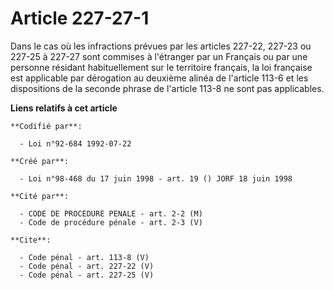 # Article 227-27-1

Dans le cas où les infractions prévues par les articles 227-22, 227-23 ou 227-25 à 227-27 sont commises à l'étranger par un
Français ou par une personne résidant habituellement sur le territoire français, la loi française est applicable par
dérogation au deuxième alinéa de l'article 113-6 et les dispositions de la seconde phrase de l'article 113-8 ne sont pas
applicables.

**Liens relatifs à cet article**

	**Codifié par**:

	  - Loi n°92-684 1992-07-22

	**Créé par**:

	  - Loi n°98-468 du 17 juin 1998 - art. 19 () JORF 18 juin 1998

	**Cité par**:

	  - CODE DE PROCEDURE PENALE - art. 2-2 (M)
	  - Code de procédure pénale - art. 2-3 (V)

	**Cite**:

	  - Code pénal - art. 113-8 (V)
	  - Code pénal - art. 227-22 (V)
	  - Code pénal - art. 227-25 (V)
